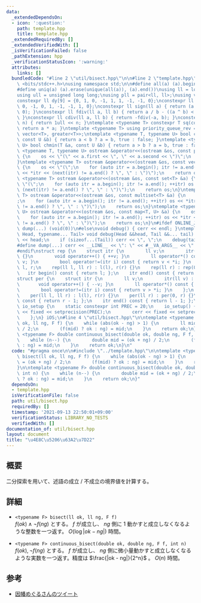 ```yaml
---
data:
  _extendedDependsOn:
  - icon: ':question:'
    path: template.hpp
    title: template.hpp
  _extendedRequiredBy: []
  _extendedVerifiedWith: []
  _isVerificationFailed: false
  _pathExtension: hpp
  _verificationStatusIcon: ':warning:'
  attributes:
    links: []
  bundledCode: "#line 2 \"util/bisect.hpp\"\n\n#line 2 \"template.hpp\"\n\n#include\
    \ <bits/stdc++.h>\nusing namespace std;\n\n#define all(a) (a).begin(), (a).end()\n\
    #define uniq(a) (a).erase(unique(all(a)), (a).end())\nusing ll = long long;\n\
    using ull = unsigned long long;\nusing pll = pair<ll, ll>;\nusing vll = vector<ll>;\n\
    constexpr ll dy[9] = {0, 1, 0, -1, 1, 1, -1, -1, 0};\nconstexpr ll dx[9] = {1,\
    \ 0, -1, 0, 1, -1, -1, 1, 0};\nconstexpr ll sign(ll a) { return (a > 0) - (a <\
    \ 0); }\nconstexpr ll fdiv(ll a, ll b) { return a / b - ((a ^ b) < 0 && a % b);\
    \ }\nconstexpr ll cdiv(ll a, ll b) { return -fdiv(-a, b); }\nconstexpr ull bit(int\
    \ n) { return 1ull << n; }\ntemplate <typename T> constexpr T sq(const T &a) {\
    \ return a * a; }\ntemplate <typename T> using priority_queue_rev = priority_queue<T,\
    \ vector<T>, greater<T>>;\ntemplate <typename T, typename U> bool chmax(T &a,\
    \ const U &b) { return a < b ? a = b, true : false; }\ntemplate <typename T, typename\
    \ U> bool chmin(T &a, const U &b) { return a > b ? a = b, true : false; }\ntemplate\
    \ <typename T, typename U> ostream &operator<<(ostream &os, const pair<T, U> &a)\
    \ {\n    os << \"(\" << a.first << \", \" << a.second << \")\";\n    return os;\n\
    }\ntemplate <typename T> ostream &operator<<(ostream &os, const vector<T> &a)\
    \ {\n    os << \"(\";\n    for (auto itr = a.begin(); itr != a.end(); ++itr) os\
    \ << *itr << (next(itr) != a.end() ? \", \" : \")\");\n    return os;\n}\ntemplate\
    \ <typename T> ostream &operator<<(ostream &os, const set<T> &a) {\n    os <<\
    \ \"(\";\n    for (auto itr = a.begin(); itr != a.end(); ++itr) os << *itr <<\
    \ (next(itr) != a.end() ? \", \" : \")\");\n    return os;\n}\ntemplate <typename\
    \ T> ostream &operator<<(ostream &os, const multiset<T> &a) {\n    os << \"(\"\
    ;\n    for (auto itr = a.begin(); itr != a.end(); ++itr) os << *itr << (next(itr)\
    \ != a.end() ? \", \" : \")\");\n    return os;\n}\ntemplate <typename T, typename\
    \ U> ostream &operator<<(ostream &os, const map<T, U> &a) {\n    os << \"(\";\n\
    \    for (auto itr = a.begin(); itr != a.end(); ++itr) os << *itr << (next(itr)\
    \ != a.end() ? \", \" : \")\");\n    return os;\n}\n#ifdef ONLINE_JUDGE\n#define\
    \ dump(...) (void(0))\n#else\nvoid debug() { cerr << endl; }\ntemplate <typename\
    \ Head, typename... Tail> void debug(Head &&head, Tail &&... tail) {\n    cerr\
    \ << head;\n    if (sizeof...(Tail)) cerr << \", \";\n    debug(tail...);\n}\n\
    #define dump(...) cerr << __LINE__ << \": \" << #__VA_ARGS__ << \" = \", debug(__VA_ARGS__)\n\
    #endif\nstruct rep {\n    struct itr {\n        ll v;\n        itr(ll v) : v(v)\
    \ {}\n        void operator++() { ++v; }\n        ll operator*() const { return\
    \ v; }\n        bool operator!=(itr i) const { return v < *i; }\n    };\n    ll\
    \ l, r;\n    rep(ll l, ll r) : l(l), r(r) {}\n    rep(ll r) : rep(0, r) {}\n \
    \   itr begin() const { return l; };\n    itr end() const { return r; };\n};\n\
    struct per {\n    struct itr {\n        ll v;\n        itr(ll v) : v(v) {}\n \
    \       void operator++() { --v; }\n        ll operator*() const { return v; }\n\
    \        bool operator!=(itr i) const { return v > *i; }\n    };\n    ll l, r;\n\
    \    per(ll l, ll r) : l(l), r(r) {}\n    per(ll r) : per(0, r) {}\n    itr begin()\
    \ const { return r - 1; };\n    itr end() const { return l - 1; };\n};\nstruct\
    \ io_setup {\n    static constexpr int PREC = 20;\n    io_setup() {\n        cout\
    \ << fixed << setprecision(PREC);\n        cerr << fixed << setprecision(PREC);\n\
    \    };\n} iOS;\n#line 4 \"util/bisect.hpp\"\n\ntemplate <typename F> ll bisect(ll\
    \ ok, ll ng, F f) {\n    while (abs(ok - ng) > 1) {\n        ll mid = (ok + ng)\
    \ / 2;\n        (f(mid) ? ok : ng) = mid;\n    }\n    return ok;\n}\n\ntemplate\
    \ <typename F> double continuous_bisect(double ok, double ng, F f, int n) {\n\
    \    while (n--) {\n        double mid = (ok + ng) / 2;\n        (f(mid) ? ok\
    \ : ng) = mid;\n    }\n    return ok;\n}\n"
  code: "#pragma once\n\n#include \"../template.hpp\"\n\ntemplate <typename F> ll\
    \ bisect(ll ok, ll ng, F f) {\n    while (abs(ok - ng) > 1) {\n        ll mid\
    \ = (ok + ng) / 2;\n        (f(mid) ? ok : ng) = mid;\n    }\n    return ok;\n\
    }\n\ntemplate <typename F> double continuous_bisect(double ok, double ng, F f,\
    \ int n) {\n    while (n--) {\n        double mid = (ok + ng) / 2;\n        (f(mid)\
    \ ? ok : ng) = mid;\n    }\n    return ok;\n}"
  dependsOn:
  - template.hpp
  isVerificationFile: false
  path: util/bisect.hpp
  requiredBy: []
  timestamp: '2021-09-13 22:50:01+09:00'
  verificationStatus: LIBRARY_NO_TESTS
  verifiedWith: []
documentation_of: util/bisect.hpp
layout: document
title: "\u4E8C\u5206\u63A2\u7D22"
---
```


## 概要
二分探索を用いて、述語の成立 / 不成立の境界値を計算する。

## 詳細
- `<typename F> bisect(ll ok, ll ng, F f)`  
    $f(ok)\land \lnot f(ng)$ とする。 $f$ が成立し、 $ng$ 側に $1$ 動かすと成立しなくなるような整数を一つ返す。 $O(\log |ok - ng|)$ 時間。

- `<typename F> continuous_bisect(double ok, double ng, F f, int n)`  
    $f(ok), \lnot f(ng)$ とする。 $f$ が成立し、 $ng$ 側に微小量動かすと成立しなくなるような実数を一つ返す。精度は $\frac{|ok - ng|}{2^n}$ 。 $O(n)$ 時間。

## 参考
- [因幡めぐるさんのツイート](https://twitter.com/meguru_comp/status/697008509376835584)